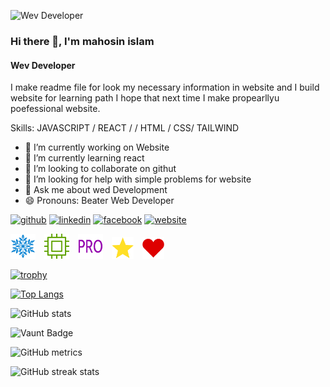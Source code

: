 ![Wev Developer](http://127.0.0.1:5500/img/I%E2%80%99m%20mahosin.jpg)
### Hi there 👋, I'm mahosin islam
#### Wev Developer


I make readme file for look my necessary information in website and I build website for learning path I hope that next time  I make propearllyu poefessional website.

Skills: JAVASCRIPT / REACT /  / HTML / CSS/ TAILWIND

- 🔭 I’m currently working on Website  
- 🌱 I’m currently learning react 
- 👯 I’m looking to collaborate on githut 
- 🤔 I’m looking for help with simple problems for website 
- 💬 Ask me about wed Development 
- 😄 Pronouns: Beater Web Developer 


[<img src='https://cdn.jsdelivr.net/npm/simple-icons@3.0.1/icons/github.svg' alt='github' height='40'>](https://github.com/mahosin-islam)  [<img src='https://cdn.jsdelivr.net/npm/simple-icons@3.0.1/icons/linkedin.svg' alt='linkedin' height='40'>](https://www.linkedin.com/in/mahosin-islam/)  [<img src='https://cdn.jsdelivr.net/npm/simple-icons@3.0.1/icons/facebook.svg' alt='facebook' height='40'>](https://www.facebook.com/mahosin-islam)  [<img src='https://cdn.jsdelivr.net/npm/simple-icons@3.0.1/icons/icloud.svg' alt='website' height='40'>](https://treemini-shop.pages.dev/)  

<a href='https://archiveprogram.github.com/'><img src='https://raw.githubusercontent.com/acervenky/animated-github-badges/master/assets/acbadge.gif' width='40' height='40'></a> <a href='https://docs.github.com/en/developers'><img src='https://raw.githubusercontent.com/acervenky/animated-github-badges/master/assets/devbadge.gif' width='40' height='40'></a> <a href='https://github.com/pricing'><img src='https://raw.githubusercontent.com/acervenky/animated-github-badges/master/assets/pro.gif' width='40' height='40'></a> <a href='https://stars.github.com/'><img src='https://raw.githubusercontent.com/acervenky/animated-github-badges/master/assets/starbadge.gif' width='35' height='35'></a> <a href='https://docs.github.com/en/github/supporting-the-open-source-community-with-github-sponsors'><img src='https://raw.githubusercontent.com/acervenky/animated-github-badges/master/assets/sponsorbadge.gif' width='35' height='35'></a> 

[![trophy](https://github-profile-trophy.vercel.app/?username=mahosin-islam)](https://github.com/ryo-ma/github-profile-trophy)

[![Top Langs](https://github-readme-stats.vercel.app/api/top-langs/?username=mahosin-islam)](https://github.com/anuraghazra/github-readme-stats)

![GitHub stats](https://github-readme-stats.vercel.app/api?username=mahosin-islam&show_icons=true&count_private=true)  

![Vaunt Badge](https://api.vaunt.dev/v1/github/entities/mahosin-islam/contributions?format=svg&private=true)  

![GitHub metrics](https://metrics.lecoq.io/mahosin-islam)  

![GitHub streak stats](https://streak-stats.demolab.com/?user=mahosin-islam)  

